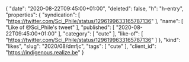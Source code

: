{
  "date": "2020-08-22T09:45:00+01:00",
  "deleted": false,
  "h": "h-entry",
  "properties": {
    "syndication": [
      "https://twitter.com/Sci_Phile/status/1296199633165787136"
    ],
    "name": [
      "Like of @Sci_Phile's tweet"
    ],
    "published": [
      "2020-08-22T09:45:00+01:00"
    ],
    "category": [
      "cute"
    ],
    "like-of": [
      "https://twitter.com/Sci_Phile/status/1296199633165787136"
    ]
  },
  "kind": "likes",
  "slug": "2020/08/dmfjc",
  "tags": [
    "cute"
  ],
  "client_id": "https://indigenous.realize.be"
}
